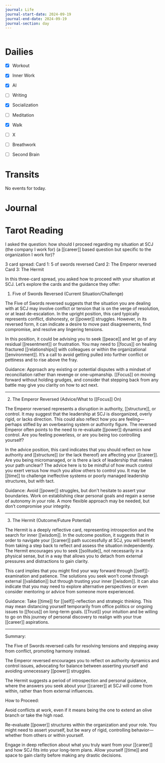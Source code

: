 ```yaml
---
journal: Life
journal-start-date: 2024-09-19
journal-end-date: 2024-09-19
journal-section: day
---
```


```calendar-nav
```

# Dailies

- [x] Workout
- [x] Inner Work
- [x] AI
- [ ] Writing
- [x] Socialization
- [ ] Meditation
- [x] Walk
- [ ] X
- [ ] Breathwork
- [ ] Second Brain


# Transits

No events for today.


# Journal

# Tarot Reading

I asked the question: how should I proceed regarding my situation at SCJ (the company I work for) (a [[career]] based question but specific to the organization I work for)?

3 card spread:
Card 1: 5 of swords reversed
Card 2: The Emperor reversed
Card 3: The Hermit

In this three-card spread, you asked how to proceed with your situation at SCJ. Let’s explore the cards and the guidance they offer:

1. Five of Swords Reversed (Current Situation/Challenge)

The Five of Swords reversed suggests that the situation you are dealing with at SCJ may involve conflict or tension that is on the verge of resolution, or at least de-escalation. In the upright position, this card typically represents conflict, dishonesty, or [[power]] struggles. However, in its reversed form, it can indicate a desire to move past disagreements, find compromise, and resolve any lingering tensions.

In this position, it could be advising you to seek [[peace]] and let go of any residual [[resentment]] or frustration. You may need to [[focus]] on healing fractured [[relationships]] with colleagues or within the organizational [[environment]]. It’s a call to avoid getting pulled into further conflict or pettiness and to rise above the fray.

Guidance: Approach any existing or potential disputes with a mindset of reconciliation rather than revenge or one-upmanship. [[Focus]] on moving forward without holding grudges, and consider that stepping back from any battle may give you clarity on how to act next.


---

2. The Emperor Reversed (Advice/What to [[Focus]] On)

The Emperor reversed represents a disruption in authority, [[structure]], or control. It may suggest that the leadership at SCJ is disorganized, overly rigid, or lacks direction. This could also reflect how you are feeling—perhaps stifled by an overbearing system or authority figure. The reversed Emperor often points to the need to re-evaluate [[power]] dynamics and control. Are you feeling powerless, or are you being too controlling yourself?

In the advice position, this card indicates that you should reflect on how authority and [[structure]] (or the lack thereof) are affecting your [[career]]. Are you being micromanaged, or is there a lack of leadership that makes your path unclear? The advice here is to be mindful of how much control you exert versus how much you allow others to control you. It may be [[time]] to challenge ineffective systems or poorly managed leadership structures, but with tact.

Guidance: Avoid [[power]] struggles, but don't hesitate to assert your boundaries. Work on establishing clear personal goals and regain a sense of autonomy in your role. A more flexible approach may be needed, but don’t compromise your integrity.


---

3. The Hermit (Outcome/Future Potential)

The Hermit is a deeply reflective card, representing introspection and the search for inner [[wisdom]]. In the outcome position, it suggests that in order to navigate your [[career]] path successfully at SCJ, you will benefit from taking a step back to reflect and assess the situation independently. The Hermit encourages you to seek [[solitude]], not necessarily in a physical sense, but in a way that allows you to detach from external pressures and distractions to gain clarity.

This card implies that you might find your way forward through [[self]]-examination and patience. The solutions you seek won’t come through external [[validation]] but through trusting your inner [[wisdom]]. It can also indicate that you may need to explore alternative perspectives or even consider mentoring or advice from someone more experienced.

Guidance: Take [[time]] for [[self]]-reflection and strategic thinking. This may mean distancing yourself temporarily from office politics or ongoing issues to [[focus]] on long-term goals. [[Trust]] your intuition and be willing to go on this journey of personal discovery to realign with your true [[career]] aspirations.


---

Summary:

The Five of Swords reversed calls for resolving tensions and stepping away from conflict, promoting harmony instead.

The Emperor reversed encourages you to reflect on authority dynamics and control issues, advocating for balance between asserting yourself and avoiding unnecessary [[power]] struggles.

The Hermit suggests a period of introspection and personal guidance, where the answers you seek about your [[career]] at SCJ will come from within, rather than from external influences.


How to Proceed:

Avoid conflicts at work, even if it means being the one to extend an olive branch or take the high road.

Re-evaluate [[power]] structures within the organization and your role. You might need to assert yourself, but be wary of rigid, controlling behavior—whether from others or within yourself.

Engage in deep reflection about what you truly want from your [[career]] and how SCJ fits into your long-term plans. Allow yourself [[time]] and space to gain clarity before making any drastic decisions.



